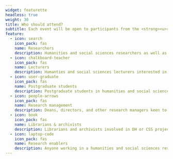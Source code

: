 ```yaml
---
widget: featurette
headless: true
weight: 30
title: Who should attend?
subtitle: Each event will be open to participants from the <strong><u>relevant regional South African institutions</u></strong> as listed on the respective event pages. Dedicated spaces will be available to representatives <strong><u>nominated by the Humanities & Social Sciences Dean or Library Director</u></strong> from each university. <br>Additional spaces will be available by <u><strong>application</u></strong>. <br><br>
feature:
  - icon: search
    icon_pack: fas
    name: Researchers
    description: Humanities and social sciences researchers as well as computational researchers at all career stages
  - icon: chalkboard-teacher
    icon_pack: fas
    name: Lecturers
    description: Humanties and social sciences lecturers interested in renewing curricula to include digital and computational components
  - icon: user-graduate
    icon_pack: fas
    name: Postgraduate students
    description: Postgraduate students in humanities and social sciences and computational research wanting to grow their networks
  - icon: people-arrows
    icon_pack: fas
    name: Research management
    description: Deans, directors, and other research managers keen to learn about opportunities for growing digital and computational research and sharing challenges
  - icon: book
    icon_pack: fas
    name: Librarians & archivists
    description: Librarians and archivists involved in DH or CSS projects or supporting humanities and social sciences researchers 
  - icon: laptop-code
    icon_pack: fas
    name: Research enablers
    description: Anyone working in a humanities and social sciences research environment providing support or infrastructure for digital and computational research
---
```

